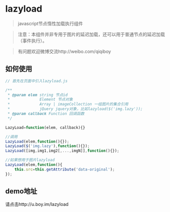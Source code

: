 lazyload
==========

> javascript节点惰性加载执行组件

> 注意：本组件并非专用于图片的延迟加载，还可以用于普通节点的延迟加载（事件执行）。

> 有问题欢迎微博交流http://weibo.com/qiqiboy

## 如何使用
```javascript
// 首先在页面中引入lazyload.js

/**
 * @param elem string 节点id
 *		  	   Element 节点对象
 *		  	   Array | imageCollection 一组图片的集合引用
 *			   jQuery jquery对象，比如lazyload($('img.lazy'));
 * @param callback Function 回调函数
 */

LazyLoad=function(elem, callback){}

//调用
LazyLoad(elem,function(){});
LazyLoad($('img.lazy'),function(){});
LazyLoad([img,img1,img2[,...,imgN]],function(){});

//如果想用于图片lazyload
LazyLoad(elem,function(){
	this.src=this.getAttribute('data-original');
});

````

## demo地址
请点击http://u.boy.im/lazyload